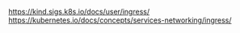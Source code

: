 https://kind.sigs.k8s.io/docs/user/ingress/
https://kubernetes.io/docs/concepts/services-networking/ingress/
